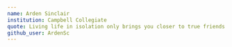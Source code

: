 ```yaml
---
name: Arden Sinclair
institution: Campbell Collegiate
quote: Living life in isolation only brings you closer to true friends
github_user: ArdenSc
---
```

